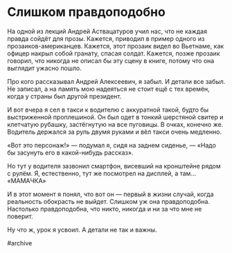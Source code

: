 
# Слишком правдоподобно

На одной из лекций Андрей Аствацатуров учил нас, что не каждая правда сойдёт для прозы. Кажется, приводил в пример одного из прозаиков-американцев. Кажется, этот прозаик видел во Вьетнаме, как офицер накрыл собой гранату, спасая солдат. Кажется, позже прозаик говорил, что никогда не описал бы эту сцену в книге, потому что она выглядит ужасно пошло.

Про кого рассказывал Андрей Алексеевич, я забыл. И детали все забыл. Не записал, а на память мою надеяться не стоит ещё с тех времён, когда у страны был другой президент. 

И вот вчера я сел в такси к водителю с аккуратной такой, будто бы выстриженной проплешиной. Он был одет в тонкий шерстяной свитер и клетчатую рубашку, застёгнутую на все пуговицы. В очках, конечно же. Водитель держался за руль двумя руками и вёл такси очень медленно.

«Вот это персонаж!» — подумал я, сидя на заднем сиденье, — «Надо бы засунуть его в какой-нибудь рассказ».

Но тут у водителя зазвонил смартфон, висевший на кронштейне рядом с рулём. Я, естественно, тут же посмотрел на дисплей, а там…
«МАМАЧКА»

И в этот момент я понял, что вот он — первый в жизни случай, когда реальность обокрасть не выйдет. Слишком уж она правдоподобна. Настолько правдоподобна, что никто, никогда и ни за что мне не поверит. 

Ну что ж, урок я усвоил. А детали не так и важны.

#archive